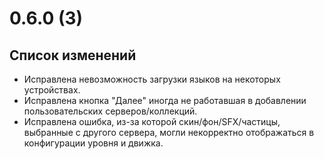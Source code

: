 # 0.6.0 (3)

## Список изменений

- Исправлена невозможность загрузки языков на некоторых устройствах.
- Исправлена кнопка "Далее" иногда не работавшая в добавлении пользовательских серверов/коллекций.
- Исправлена ошибка, из-за которой скин/фон/SFX/частицы, выбранные с другого сервера, могли некорректно отображаться в конфигурации уровня и движка.
